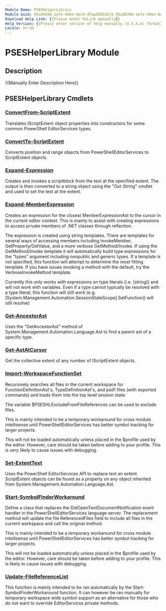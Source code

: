 ```yaml
---
Module Name: PSESHelperLibrary
Module Guid: 95ad039d-1e7e-49ee-8ec9-dfaa0395d17e 95ad039d-1e7e-49ee-8ec9-dfaa0395d17e
Download Help Link: {{Please enter FwLink manually}}
Help Version: {{Please enter version of help manually (X.X.X.X) format}}
Locale: en-US
---
```


# PSESHelperLibrary Module
## Description
{{Manually Enter Description Here}}

## PSESHelperLibrary Cmdlets
### [ConvertFrom-ScriptExtent](ConvertFrom-ScriptExtent.md)
Translates IScriptExtent object properties into constructors for some common PowerShell
EditorServices types.

### [ConvertTo-ScriptExtent](ConvertTo-ScriptExtent.md)
Converts position and range objects from PowerShellEditorServices to ScriptExtent objects.

### [Expand-Expression](Expand-Expression.md)
Creates and invokes a scriptblock from the text at the specified extent.
The output is
then converted to a string object using the "Out-String" cmdlet and used to set the text at
the extent.

### [Expand-MemberExpression](Expand-MemberExpression.md)
Creates an expression for the closest MemberExpressionAst to the cursor in the current editor
context.
This is mainly to assist with creating expressions to access private members of .NET
classes through reflection.

The expression is created using string templates.
There are templates for several ways of
accessing members including InvokeMember, GetProperty/GetValue, and a more verbose
GetMethod/Invoke.
If using the GetMethod/Invoke template it will automatically build type
expressions for the "types" argument including nonpublic and generic types.
If a template
is not specified, this function will attempt to determine the most fitting template.
If you
have issues invoking a method with the default, try the VerboseInvokeMethod template.

Currently this only works with expressions on type literals (i.e.
\[string\]) and will not work
with variables.
Even if a type cannot typically be resolved with a type literal, this function
will still work (e.g.
\[System.Management.Automation.SessionStateScope\].SetFunction() will
still resolve)

### [Get-AncestorAst](Get-AncestorAst.md)
Uses the "GetAncestorAst" method of System.Management.Automation.Language.Ast to find a parent
ast of a specific type.

### [Get-AstAtCursor](Get-AstAtCursor.md)
Get the collective extent of any number of IScriptExtent objects.

### [Import-WorkspaceFunctionSet](Import-WorkspaceFunctionSet.md)
Recursively searches all files in the current workspace for FunctionDefinitionAst's,
TypeDefinitionAst's, and psd1 files (with exported commands) and loads them into the top
level session state.

The variable $PSESHLExcludeFromFileReferences can be used to exclude files.

This is mainly intended to be a temporary workaround for cross module intellisense until
PowerShellEditorServices has better symbol tracking for larger projects.

This will not be loaded automatically unless placed in the $profile used by the editor.
However, care should be taken before adding to your profile.
This is *very likely* to cause
issues with debugging.

### [Set-ExtentText](Set-ExtentText.md)
Uses the PowerShell EditorServices API to replace text an extent.
ScriptExtent objects can
be found as a property on any object inherited from System.Management.Automation.Language.Ast.

### [Start-SymbolFinderWorkaround](Start-SymbolFinderWorkaround.md)
Define a class that replaces the DidOpenTextDocumentNotification event handler in the
PowerShellEditorServices language server.
The replacement method will update the file
ReferencedFiles field to include all files in the current workspace and call the original
method.

This is mainly intended to be a temporary workaround for cross module intellisense until
PowerShellEditorServices has better symbol tracking for larger projects.

This will not be loaded automatically unless placed in the $profile used by the editor.
However, care should be taken before adding to your profile.
This is likely to cause issues
with debugging.

### [Update-FileReferenceList](Update-FileReferenceList.md)
This function is mainly intended to be ran automatically by the Start-SymbolFinderWorkaround
function.
It can however be ran manually for temporary workspace wide symbol support as an
alternative for those who do not want to override EditorServices private methods.

